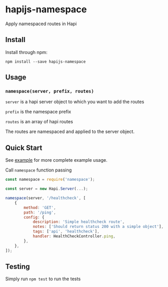 # hapijs-namespace

Apply namespaced routes in Hapi

## Install

Install through npm:

    npm install --save hapijs-namespace

## Usage

### `namespace(server, prefix, routes)`

`server` is a hapi server object to which you want to add the routes

`prefix` is the namespace prefix

`routes` is an array of hapi routes

The routes are namespaced and applied to the server object.

## Quick Start

See [example](./example) for more complete example usage.

Call `namespace` function passing

```js
const namespace = require('namespace');

const server = new Hapi.Server(...);

namespace(server, '/healthcheck', [
    {
        method: 'GET',
        path: '/ping',
        config: {
            description: 'Simple healthcheck route',
            notes: ['Should return status 200 with a simple object'],
            tags: ['api', 'healthcheck'],
            handler: HealthCheckController.ping,
        },
    },
]);
```

## Testing

Simply run `npm test` to run the tests
